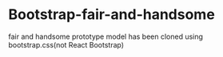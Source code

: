 # Bootstrap-fair-and-handsome
fair and handsome prototype model has been cloned using bootstrap.css(not React Bootstrap)
